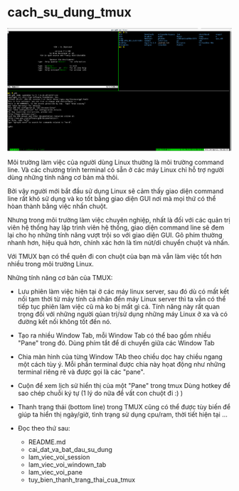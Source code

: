 # cach_su_dung_tmux

![alt tag](https://raw.githubusercontent.com/giangdo/cach_su_dung_tmux/master/tmux_window_0.png)

Môi trường làm việc của người dùng Linux thường là môi trường command line.
Và các chương trình terminal có sẵn ở các máy Linux chỉ hỗ trợ người dùng những tính năng cơ bản mà thôi.

Bởi vậy người mới bắt đầu sử dụng Linux sẽ cảm thấy giao diện command line rất khó sử dụng và ko
tốt bằng giao diện GUI nơi mà mọi thứ có thể hòan thành bằng việc nhấn chuột.

Nhưng trong môi trường làm việc chuyên nghiệp, nhất là đối với các quản trị viên hệ thống hay lập
trình viên hệ thống, giao diện command line sẽ đem lại cho họ những tính năng vượt trội so với
giao diện GUI.
Gõ phím thường nhanh hơn, hiệu quả hơn, chính xác hơn là tìm nút/di chuyển chuột và nhấn.

Với TMUX bạn có thể quên đi con chuột của bạn mà vẫn làm việc tốt hơn nhiều trong môi trường Linux.

Những tính năng cơ bản của TMUX:

* Lưu phiên làm việc hiện tại ở các máy linux server, sau đó dù có mất kết nối tạm thời từ máy tính
  cá nhân đến máy Linux server thì ta vẫn có thể tiếp tục phiên làm việc cũ mà ko bị mất gì cả.
  Tính năng này rất quan trọng đối với những người qủan trị/sử dụng những máy Linux ở xa và có
  đường kết nối không tốt đến nó.

* Tạo ra nhiều Window Tab, mỗi Window Tab có thể bao gồm nhiều "Pane" trong đó.
  Dùng phím tắt để di chuyển giữa các Window Tab

* Chia màn hình của từng Window TAb theo chiều dọc hay chiều ngang một cách tùy ý.
  Mỗi phần terminal được chia này họat động như những terminal riêng rẽ và được gọi là các "pane".

* Cuộn để xem lịch sử hiển thị của một "Pane" trong tmux
  Dùng hotkey để sao chép chuỗi ký tự (1 lý do nữa để vất con chuột đi :) )

* Thanh trạng thái (bottom line) trong TMUX cũng có thể được tùy biến để giúp ta hiển thị ngày/giờ,
  tình trạng sử dụng cpu/ram, thời tiết hiện tại ... 

* Đọc theo thứ sau:
   + README.md
   + cai_dat_va_bat_dau_su_dung
   + lam_viec_voi_session
   + lam_viec_voi_windown_tab
   + lam_viec_voi_pane
   + tuy_bien_thanh_trang_thai_cua_tmux
